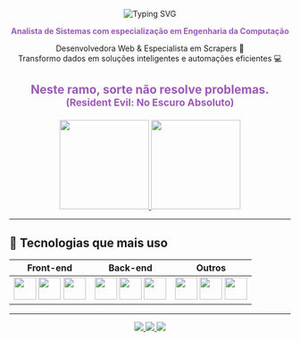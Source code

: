 <div align="center">

![Typing SVG](https://readme-typing-svg.demolab.com?font=Fira+Code&size=32&pause=1000&color=9B59B6&center=true&vCenter=true&width=500&lines=Hi%2C+My+name+is+Sabrina!;)

</div>

<p align="center"><strong style="color:#9B59B6;">Analista de Sistemas com especialização em Engenharia da Computação</strong></p>  

<p align="center">Desenvolvedora Web & Especialista em Scrapers 🚀<br>
Transformo dados em soluções inteligentes e automações eficientes 💻</p>

## <p align="center" style="color:#9B59B6;">Neste ramo, sorte não resolve problemas. <small>(Resident Evil: No Escuro Absoluto)</small></p>

<div align="center">
  <a href="https://github.com/bina663">
    <img height="160em" src="https://github-readme-stats.vercel.app/api?username=bina663&show_icons=true&theme=dracula&include_all_commits=true&count_private=true"/>
    <img height="160em" src="https://github-readme-stats.vercel.app/api/top-langs/?username=bina663&layout=compact&langs_count=7&theme=dracula"/>
  </a>
</div>

---

## 💜 Tecnologias que mais uso

<div align="center">

| Front-end | Back-end | Outros |
|------------|-----------|---------|
| <img src="https://cdn.jsdelivr.net/gh/devicons/devicon/icons/html5/html5-original.svg" width="40"/> <img src="https://cdn.jsdelivr.net/gh/devicons/devicon/icons/css3/css3-original.svg" width="40"/> <img src="https://cdn.jsdelivr.net/gh/devicons/devicon/icons/javascript/javascript-original.svg" width="40"/> | <img src="https://cdn.jsdelivr.net/gh/devicons/devicon/icons/nodejs/nodejs-original.svg" width="40"/> <img src="https://cdn.jsdelivr.net/gh/devicons/devicon/icons/python/python-original.svg" width="40"/> <img src="https://cdn.jsdelivr.net/gh/devicons/devicon/icons/php/php-original.svg" width="40"/> | <img src="https://cdn.jsdelivr.net/gh/devicons/devicon/icons/git/git-original.svg" width="40"/> <img src="https://cdn.jsdelivr.net/gh/devicons/devicon/icons/linux/linux-original.svg" width="40"/> <img src="https://cdn.jsdelivr.net/gh/devicons/devicon/icons/vscode/vscode-original.svg" width="40"/> |

</div>

---

<div align="center" style="margin-top:10px;">
 <a href="https://discord.gg/j2KmdrW4" target="_blank">
    <img src="https://img.shields.io/badge/Discord-9B59B6?style=for-the-badge&logo=discord&logoColor=white">
 </a> 
 <a href="mailto:bina.oliver4@gmail.com">
    <img src="https://img.shields.io/badge/Gmail-9B59B6?style=for-the-badge&logo=gmail&logoColor=white">
 </a>
 <a href="https://www.linkedin.com/in/sabrina-oliveira-ba80031b0/" target="_blank">
    <img src="https://img.shields.io/badge/LinkedIn-9B59B6?style=for-the-badge&logo=linkedin&logoColor=white">
 </a> 
</div>
